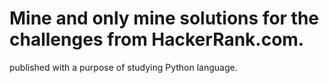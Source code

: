 # Mine and only mine solutions for the challenges from HackerRank.com.
published with a purpose of studying Python language.
